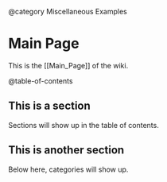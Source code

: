 @category Miscellaneous Examples

# Main Page

This is the [[Main_Page]] of the wiki.

@table-of-contents

## This is a section

Sections will show up in the table of contents.

## This is another section

Below here, categories will show up.
